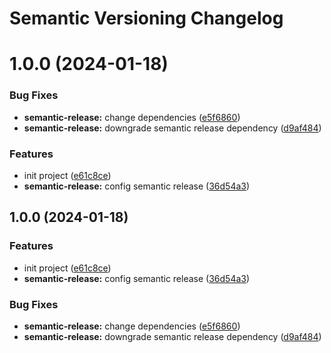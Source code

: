 # Semantic Versioning Changelog

# 1.0.0 (2024-01-18)


### Bug Fixes

* **semantic-release:** change dependencies ([e5f6860](https://github.com/juandak16/HNMobile/commit/e5f686076070ea41965cf2a1183aa51eb0a3cb1a))
* **semantic-release:** downgrade semantic release dependency ([d9af484](https://github.com/juandak16/HNMobile/commit/d9af484c8c9bbf3ccd809690c3860a3cf649701e))


### Features

* init project ([e61c8ce](https://github.com/juandak16/HNMobile/commit/e61c8ce91b264c9c9539f5ec29e37077a95af034))
* **semantic-release:** config semantic release ([36d54a3](https://github.com/juandak16/HNMobile/commit/36d54a323c952b019801ffae83a0c576190a992a))





## 1.0.0 (2024-01-18)


### Features

* init project ([e61c8ce](https://github.com/juandak16/HNMobile/commit/e61c8ce91b264c9c9539f5ec29e37077a95af034))
* **semantic-release:** config semantic release ([36d54a3](https://github.com/juandak16/HNMobile/commit/36d54a323c952b019801ffae83a0c576190a992a))


### Bug Fixes

* **semantic-release:** change dependencies ([e5f6860](https://github.com/juandak16/HNMobile/commit/e5f686076070ea41965cf2a1183aa51eb0a3cb1a))
* **semantic-release:** downgrade semantic release dependency ([d9af484](https://github.com/juandak16/HNMobile/commit/d9af484c8c9bbf3ccd809690c3860a3cf649701e))
